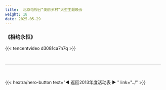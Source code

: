 ```yaml
---
title:  北京电视台“美丽乡村”大型主题晚会
weight: 18
date: 2025-05-29
---
```


### 《相约永恒》

{{< tencentvideo d3081ca7n7q >}}


<br>
<hr>
<br>

{{< hextra/hero-button text="◀ 返回2013年度活动表 ▶ " link="../" >}}